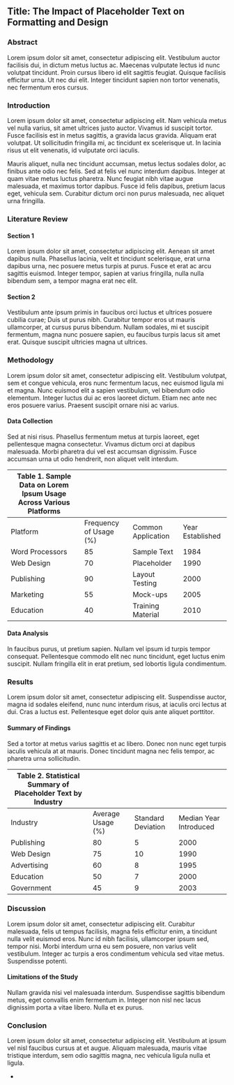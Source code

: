 ## Title: The Impact of Placeholder Text on Formatting and Design

### Abstract

Lorem ipsum dolor sit amet, consectetur adipiscing elit. Vestibulum auctor facilisis dui, in dictum metus luctus ac. Maecenas vulputate lectus id nunc volutpat tincidunt. Proin cursus libero id elit sagittis feugiat. Quisque facilisis efficitur urna. Ut nec dui elit. Integer tincidunt sapien non tortor venenatis, nec fermentum eros cursus.

### Introduction

Lorem ipsum dolor sit amet, consectetur adipiscing elit. Nam vehicula metus vel nulla varius, sit amet ultrices justo auctor. Vivamus id suscipit tortor. Fusce facilisis est in metus sagittis, a gravida lacus gravida. Aliquam erat volutpat. Ut sollicitudin fringilla mi, ac tincidunt ex scelerisque ut. In lacinia risus ut elit venenatis, id vulputate orci iaculis.

Mauris aliquet, nulla nec tincidunt accumsan, metus lectus sodales dolor, ac finibus ante odio nec felis. Sed at felis vel nunc interdum dapibus. Integer at quam vitae metus luctus pharetra. Nunc feugiat nibh vitae augue malesuada, et maximus tortor dapibus. Fusce id felis dapibus, pretium lacus eget, vehicula sem. Curabitur dictum orci non purus malesuada, nec aliquet urna fringilla.

### Literature Review

#### Section 1

Lorem ipsum dolor sit amet, consectetur adipiscing elit. Aenean sit amet dapibus nulla. Phasellus lacinia, velit et tincidunt scelerisque, erat urna dapibus urna, nec posuere metus turpis at purus. Fusce et erat ac arcu sagittis euismod. Integer tempor, sapien at varius fringilla, nulla nulla bibendum sem, a tempor magna erat nec elit.

#### Section 2

Vestibulum ante ipsum primis in faucibus orci luctus et ultrices posuere cubilia curae; Duis ut purus nibh. Curabitur tempor eros ut mauris ullamcorper, at cursus purus bibendum. Nullam sodales, mi et suscipit fermentum, magna nunc posuere sapien, eu faucibus turpis lacus sit amet erat. Quisque suscipit ultricies magna ut ultrices.

### Methodology

Lorem ipsum dolor sit amet, consectetur adipiscing elit. Vestibulum volutpat, sem et congue vehicula, eros nunc fermentum lacus, nec euismod ligula mi et magna. Nunc euismod elit a sapien vestibulum, vel bibendum odio elementum. Integer luctus dui ac eros laoreet dictum. Etiam nec ante nec eros posuere varius. Praesent suscipit ornare nisi ac varius.

#### Data Collection

Sed at nisi risus. Phasellus fermentum metus at turpis laoreet, eget pellentesque magna consectetur. Vivamus dictum orci at dapibus malesuada. Morbi pharetra dui vel est accumsan dignissim. Fusce accumsan urna ut odio hendrerit, non aliquet velit interdum.

| Table 1. Sample Data on Lorem Ipsum Usage Across Various Platforms   |                        |                    |                  |
|----------------------------------------------------------------------|------------------------|--------------------|------------------|
| Platform                                                             | Frequency of Usage (%) | Common Application | Year Established |
| Word Processors                                                      | 85                     | Sample Text        | 1984             |
| Web Design                                                           | 70                     | Placeholder        | 1990             |
| Publishing                                                           | 90                     | Layout Testing     | 2000             |
| Marketing                                                            | 55                     | Mock-ups           | 2005             |
| Education                                                            | 40                     | Training Material  | 2010             |

#### Data Analysis

In faucibus purus, ut pretium sapien. Nullam vel ipsum id turpis tempor consequat. Pellentesque commodo elit nec nunc tincidunt, eget luctus enim suscipit. Nullam fringilla elit in erat pretium, sed lobortis ligula condimentum.

### Results

Lorem ipsum dolor sit amet, consectetur adipiscing elit. Suspendisse auctor, magna id sodales eleifend, nunc nunc interdum risus, at iaculis orci lectus at dui. Cras a luctus est. Pellentesque eget dolor quis ante aliquet porttitor.

#### Summary of Findings

Sed a tortor at metus varius sagittis et ac libero. Donec non nunc eget turpis iaculis vehicula at at mauris. Donec tincidunt magna nec felis tempor, ac pharetra urna sollicitudin.

| Table 2. Statistical Summary of Placeholder Text by Industry   |                   |                    |                        |
|----------------------------------------------------------------|-------------------|--------------------|------------------------|
| Industry                                                       | Average Usage (%) | Standard Deviation | Median Year Introduced |
| Publishing                                                     | 80                | 5                  | 2000                   |
| Web Design                                                     | 75                | 10                 | 1990                   |
| Advertising                                                    | 60                | 8                  | 1995                   |
| Education                                                      | 50                | 7                  | 2000                   |
| Government                                                     | 45                | 9                  | 2003                   |

### Discussion

Lorem ipsum dolor sit amet, consectetur adipiscing elit. Curabitur malesuada, felis ut tempus facilisis, magna felis efficitur enim, a tincidunt nulla velit euismod eros. Nunc id nibh facilisis, ullamcorper ipsum sed, tempor nisi. Morbi interdum urna eu sem posuere, non varius velit vestibulum. Integer ac turpis a eros condimentum vehicula sed vitae metus. Suspendisse potenti.

#### Limitations of the Study

Nullam gravida nisi vel malesuada interdum. Suspendisse sagittis bibendum metus, eget convallis enim fermentum in. Integer non nisl nec lacus dignissim porta a vitae libero. Nulla et ex purus.

### Conclusion

Lorem ipsum dolor sit amet, consectetur adipiscing elit. Vestibulum at ipsum vel nisl faucibus cursus at et augue. Aliquam malesuada, mauris vitae tristique interdum, sem odio sagittis magna, nec vehicula ligula nulla et ligula.

-